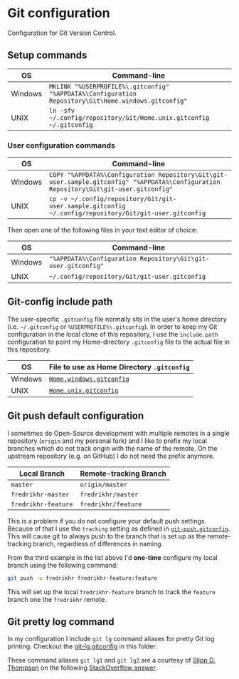 # Git configuration

Configuration for Git Version Control.

## Setup commands

| OS | Command-line |
| - | - |
| Windows | `MKLINK "%USERPROFILE%\.gitconfig" "%APPDATA%\Configuration Repository\Git\Home.windows.gitconfig"` |
| UNIX | `ln -sfv ~/.config/repository/Git/Home.unix.gitconfig ~/.gitconfig`

### User configuration commands

| OS | Command-line |
| - | - |
| Windows | `COPY "%APPDATA%\Configuration Repository\Git\git-user.sample.gitconfig" "%APPDATA%\Configuration Repository\Git\git-user.gitconfig"` |
| UNIX | `cp -v ~/.config/repository/Git/git-user.sample.gitconfig ~/.config/repository/Git/git-user.gitconfig`

Then open one of the following files in your text editor of choice:

| OS | Command-line |
| - | - |
| Windows | `"%APPDATA%\Configuration Repository\Git\git-user.gitconfig"` |
| UNIX | `~/.config/repository/Git/git-user.gitconfig`

## Git-config include path

The user-specific `.gitconfig` file normally sits in the user's home directory (i.e. `~/.gitconfig` or `%USERPROFILE%\.gitconfig`). In order to keep my Git configuration in the local clone of this repository, I use the `include.path` configuration to point my Home-directory `.gitconfig` file to the actual file in this repository.

| OS | File to use as Home Directory `.gitconfig` |
| - | - |
| Windows | [`Home.windows.gitconfig`](Home.windows.gitconfig) |
| UNIX | [`Home.unix.gitconfig`](Home.unix.gitconfig) |

## Git push default configuration

I sometimes do Open-Source development with multiple remotes in a single repository (`origin` and my personal fork) and I like to prefix my local branches which do not track origin with the name of the remote. On the upstream repository (e.g. on GitHub) I do not need the prefix anymore.

| Local Branch | Remote-tracking Branch |
| - | - |
| `master` | `origin/master` |
| `fredrikhr-master` | `fredrikhr/master` |
| `fredrikhr-feature` | `fredrikhr/feature` |

This is a problem if you do not configure your default push settings. Because of that I use the `tracking` setting as defined in [`git-push.gitconfig`](git-push.gitconfig). This will cause git to always push to the branch that is set up as the remote-tracking branch, regardless of differences in naming.

From the third example in the list above I'd **one-time** configure my local branch using the following command:

``` sh
git push -u fredrikhr fredrikhr-feature:feature
```

This will set up the local `fredrikhr-feature` branch to track the `feature` branch one the `fredrikhr` remote.

## Git pretty log command

In my configuration I include `git lg` command aliases for pretty Git log printing. Checkout the [git-lg.gitconfig](git-lg.gitconfig) in this folder.

These command aliases `git lg1` and `git lg2` are a courtesy of [Slipp D. Thompson](https://stackoverflow.com/users/177525/slipp-d-thompson) on the following [StackOverflow answer](https://stackoverflow.com/a/9074343).
